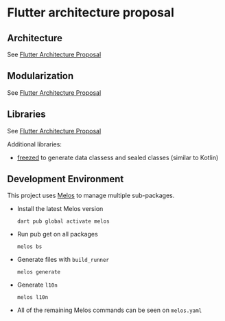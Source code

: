 # Flutter architecture proposal

## Architecture

See [Flutter Architecture Proposal](https://bfifinance.atlassian.net/wiki/spaces/BW/pages/219087539/Flutter+Architecture+Proposal)

## Modularization

See [Flutter Architecture Proposal](https://bfifinance.atlassian.net/wiki/spaces/BW/pages/219087539/Flutter+Architecture+Proposal)

## Libraries

See [Flutter Architecture Proposal](https://bfifinance.atlassian.net/wiki/spaces/BW/pages/219087539/Flutter+Architecture+Proposal)

Additional libraries:
- [freezed](https://pub.dev/packages/freezed) to generate data classess and sealed classes (similar to Kotlin)

## Development Environment

This project uses [Melos](https://melos.invertase.dev/) to manage multiple sub-packages. 

- Install the latest Melos version
    ```
    dart pub global activate melos
    ```
- Run pub get on all packages
    ```
    melos bs
    ```
- Generate files with `build_runner`
    ```
    melos generate
    ```
- Generate `l10n`
    ```
    melos l10n
    ```
- All of the remaining Melos commands can be seen on `melos.yaml`